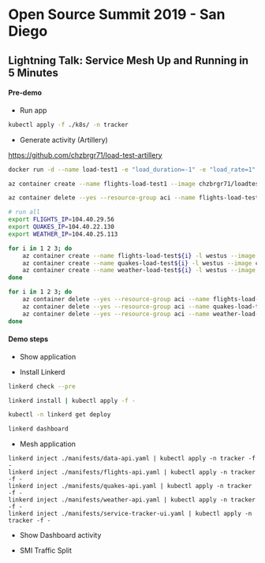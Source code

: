 # Open Source Summit 2019 - San Diego

## Lightning Talk: Service Mesh Up and Running in 5 Minutes

#### Pre-demo

* Run app

```bash
kubectl apply -f ./k8s/ -n tracker
```

* Generate activity (Artillery)

https://github.com/chzbrgr71/load-test-artillery 

```bash
docker run -d --name load-test1 -e "load_duration=-1" -e "load_rate=1" -e "load_url=104.40.29.56:3003/latest" chzbrgr71/loadtest:v2.0

az container create --name flights-load-test1 --image chzbrgr71/loadtest:v2.0 --resource-group aci -o tsv --cpu 1 --memory 1 --environment-variables load_duration=-1 load_rate=5 load_url=104.40.29.56:3003/latest

az container delete --yes --resource-group aci --name flights-load-test1

# run all
export FLIGHTS_IP=104.40.29.56
export QUAKES_IP=104.40.22.130
export WEATHER_IP=104.40.25.113

for i in 1 2 3; do
    az container create --name flights-load-test${i} -l westus --image chzbrgr71/loadtest:v2.0 --resource-group aci -o tsv --cpu 1 --memory 1 --environment-variables load_duration=-1 load_rate=2 load_url=$FLIGHTS_IP:3003/latest
    az container create --name quakes-load-test${i} -l westus --image chzbrgr71/loadtest:v2.0 --resource-group aci -o tsv --cpu 1 --memory 1 --environment-variables load_duration=-1 load_rate=2 load_url=$QUAKES_IP:3012/latest
    az container create --name weather-load-test${i} -l westus --image chzbrgr71/loadtest:v2.0 --resource-group aci -o tsv --cpu 1 --memory 1 --environment-variables load_duration=-1 load_rate=2 load_url=$WEATHER_IP:3015/latest
done

for i in 1 2 3; do
    az container delete --yes --resource-group aci --name flights-load-test${i}
    az container delete --yes --resource-group aci --name quakes-load-test${i}
    az container delete --yes --resource-group aci --name weather-load-test${i}
done
```


#### Demo steps

* Show application

* Install Linkerd

```bash
linkerd check --pre

linkerd install | kubectl apply -f -

kubectl -n linkerd get deploy

linkerd dashboard
```

* Mesh application

```
linkerd inject ./manifests/data-api.yaml | kubectl apply -n tracker -f -
linkerd inject ./manifests/flights-api.yaml | kubectl apply -n tracker -f -
linkerd inject ./manifests/quakes-api.yaml | kubectl apply -n tracker -f -
linkerd inject ./manifests/weather-api.yaml | kubectl apply -n tracker -f -
linkerd inject ./manifests/service-tracker-ui.yaml | kubectl apply -n tracker -f -
```

* Show Dashboard activity


* SMI Traffic Split

